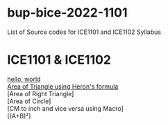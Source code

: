 # bup-bice-2022-1101
List of Source codes for ICE1101 and ICE1102 Syllabus
# ICE1101 & ICE1102
[hello, world](https://github.com/24phyr/bup-bice-2022/blob/main/ICE1101/hello.c)  
[Area of Triangle using Heron's formula](https://github.com/24phyr/bup-bice-2022/blob/main/ICE1101/herons-formula.c)  
[Area of Right Triangle]  
[Area of Circle]  
[CM to inch and vice versa using Macro]  
[(A+B)²]
